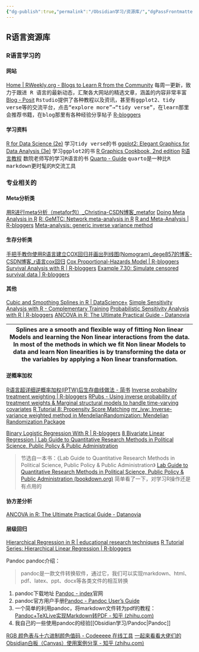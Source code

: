 ```yaml
---
{"dg-publish":true,"permalink":"/Obsidian学习/资源库/","dgPassFrontmatter":true}
---
```



## R语言资源库

### R语言学习的

#### 网站
[Home | RWeekly.org - Blogs to Learn R from the Community](https://rweekly.org/)
<kbd>每周一更新，致力于跟进 R 语言的最新动态，汇聚各大网站的精选文章，涵盖的内容非常丰富</kbd>
[Blog - Posit](https://posit.co/blog/)
<kbd>Rstudio提供了各种教程以及资讯，甚至有ggplot2、tidy verse等的交流平台，点击“explore more”→“tidy verse”，在learn那里会推荐书籍，在blog那里有各种经验分享帖子</kbd>
[R-bloggers](https://www.r-bloggers.com/)
 
#### 学习资料
[R for Data Science (2e)](https://r4ds.hadley.nz/)
<kbd>学习tidy verse的书</kbd>
[ggplot2: Elegant Graphics for Data Analysis (3e)](https://ggplot2-book.org/)
<kbd>学习ggplot2的书</kbd>
[R Graphics Cookbook, 2nd edition](https://r-graphics.org/)
[R语言教程](https://www.math.pku.edu.cn/teachers/lidf/docs/Rbook/html/_Rbook/index.html)
<kbd>数院老师写的学习R语言的书</kbd>
[Quarto - Guide](https://quarto.org/docs/guide/)
<kbd>quarto是一种比R markdown更时髦的R交流工具</kbd>

### 专业相关的

#### Meta分析类
[用R进行meta分析（metafor包）_Christina-CSDN博客_metafor](https://blog.csdn.net/qq_42458954/article/details/81223124)
[Doing Meta Analysis in R](https://bookdown.org/MathiasHarrer/Doing_Meta_Analysis_in_R/netwma.html)
[R: GeMTC: Network meta-analysis in R](https://search.r-project.org/CRAN/refmans/gemtc/html/gemtc-package.html#:~:text=R%20Documentation%20GeMTC%3A%20Network%20meta-analysis%20in%20R%20Description,at%20the%20same%20time%20%5BDias%20et%20al.%202013a%5D.)
[R and Meta-Analysis | R-bloggers](https://www.r-bloggers.com/2014/07/r-and-meta-analysis/)
[Meta-analysis: generic inverse variance method](https://www.medcalc.org/manual/meta-generic.php)

#### 生存分析类
[手把手教你使用R语言建立COX回归并画出列线图(Nomogram)_dege857的博客-CSDN博客_r语言cox回归](https://blog.csdn.net/dege857/article/details/108627909)
[Cox Proportional-Hazards Model | R-bloggers](https://www.r-bloggers.com/2016/12/cox-proportional-hazards-model/)
[Survival Analysis with R | R-bloggers](https://www.r-bloggers.com/2017/04/survival-analysis-with-r/)
[Example 7.30: Simulate censored survival data | R-bloggers](https://www.r-bloggers.com/2010/03/example-7-30-simulate-censored-survival-data/)

#### 其他
[Cubic and Smoothing Splines in R | DataScience+](https://datascienceplus.com/cubic-and-smoothing-splines-in-r/)
[Simple Sensitivity Analysis with R - Complementary Training](https://complementarytraining.net/simple-sensitivity-analysis-with-r/)
[Probabilistic Sensitivity Analysis with R | R-bloggers](https://www.r-bloggers.com/2018/02/probabilistic-sensitivity-analysis-with-r/)
[ANCOVA in R: The Ultimate Practical Guide - Datanovia](https://www.datanovia.com/en/lessons/ancova-in-r/)

|Splines are a smooth and flexible way of fitting Non linear Models and learning the Non linear interactions from the data. In most of the methods in which we fit Non linear Models to data and learn Non linearities is by transforming the data or the variables by applying a Non linear transformation.|
|---|
#### 逆概率加权
[R语言超详细逆概率加权(IPTW)后生存曲线做法 - 简书](https://www.jianshu.com/p/3f358ee9c1af)
[Inverse probability treatment weighting | R-bloggers](https://www.r-bloggers.com/2020/12/inverse-probability-treatment-weighting/)
[RPubs - Using inverse probability of treatment weights &amp; Marginal structural models to handle time-varying covariates](https://rpubs.com/mbounthavong/IPTW_MSM_Tutorial)
[R Tutorial 8: Propensity Score Matching](https://sejdemyr.github.io/r-tutorials/statistics/tutorial8.html)
[mr_ivw: Inverse-variance weighted method in MendelianRandomization: Mendelian Randomization Package](https://rdrr.io/cran/MendelianRandomization/man/mr_ivw.html)

[Binary Logistic Regression With R | R-bloggers](https://www.r-bloggers.com/2020/05/binary-logistic-regression-with-r/)
[8 Bivariate Linear Regression | Lab Guide to Quantitative Research Methods in Political Science, Public Policy & Public Administration](https://bookdown.org/ripberjt/labbook/bivariate-linear-regression.html)
>节选自一本书：《Lab Guide to Quantitative Research Methods in Political Science, Public Policy & Public Administration》
>[Lab Guide to Quantitative Research Methods in Political Science, Public Policy & Public Administration (bookdown.org)](https://bookdown.org/ripberjt/labbook/)
>简单看了一下，对学习R操作还是有点用的

#### 协方差分析
[ANCOVA in R: The Ultimate Practical Guide - Datanovia](https://www.datanovia.com/en/lessons/ancova-in-r/)

#### 层级回归
[Hierarchical Regression in R | educational research techniques](https://educationalresearchtechniques.com/2019/02/11/hierarchical-regression-in-r/#google_vignette)
[R Tutorial Series: Hierarchical Linear Regression | R-bloggers](https://www.r-bloggers.com/2010/01/r-tutorial-series-hierarchical-linear-regression/)






Pandoc
pandoc介绍：
>pandoc是一款文件转换软件，通过它，我们可以实现markdown、html、pdf、latex、ppt、docx等各类文件的相互转换
1. pandoc下载地址 [Pandoc - index](https://pandoc.org/)官网
2. pandoc官方用户手册[Pandoc - Pandoc User’s Guide](https://pandoc.org/MANUAL.html)
3. 一个简单的利用pandoc，将markdown文件转为pdf的教程：[Pandoc+TeXLive实现Markdown转PDF - 知乎 (zhihu.com)](https://zhuanlan.zhihu.com/p/444440478)
4. 我自己的一些使用pandoc的经验[[Obsidian学习/Pandoc\|Pandoc]]

[RGB 颜色表与十六进制颜色值码 - Codeeeee 在线工具](https://www.codeeeee.com/color/rgb.html)
[一起来看看大佬们的Obsidian白板（Canvas）使用案例分享 - 知乎 (zhihu.com)](https://zhuanlan.zhihu.com/p/597131166)
